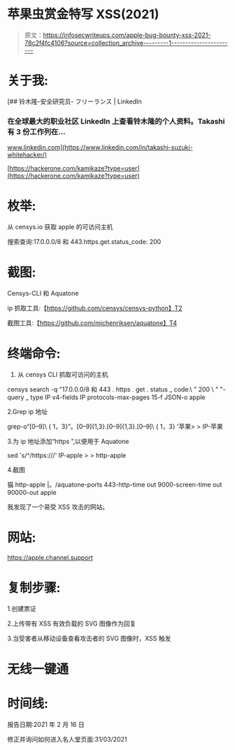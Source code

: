 # 苹果虫赏金特写 XSS(2021)

> 原文：<https://infosecwriteups.com/apple-bug-bounty-xss-2021-78c2f4fc4106?source=collection_archive---------1----------------------->

# 关于我:

[](https://www.linkedin.com/in/takashi-suzuki-whitehacker/) [## 铃木隆-安全研究员- フリーランス | LinkedIn

### 在全球最大的职业社区 LinkedIn 上查看铃木隆的个人资料。Takashi 有 3 份工作列在…

www.linkedin.com](https://www.linkedin.com/in/takashi-suzuki-whitehacker/) 

[https://hackerone.com/kamikaze?type=user](https://hackerone.com/kamikaze?type=user)

# 枚举:

从 censys.io 获取 apple 的可访问主机

搜索查询:17.0.0.0/8 和 443.https.get.status_code: 200

# 截图:

Censys-CLI 和 Aquatone

ip 抓取工具:【https://github.com/censys/censys-python】T2

截图工具:【https://github.com/michenriksen/aquatone】T4

# 终端命令:

1.  从 censys CLI 抓取可访问的主机

censys search -q "17.0.0.0/8 和 443 . https . get . status _ code:\ " 200 \ " "-query _ type IP v4-fields IP protocols-max-pages 15-f JSON-o apple

2.Grep ip 地址

grep-o“[0–9]\ { 1，3\}”。[0–9]\{1,3\}\.[0–9]\{1,3\}\.[0–9]\ { 1，3\} '苹果> > IP-苹果

3.为 ip 地址添加“https ”,以便用于 Aquatone

sed 's/^/https:\/\//' IP-apple > > http-apple

4.截图

猫 http-apple |。/aquatone-ports 443-http-time out 9000-screen-time out 90000-out apple

我发现了一个易受 XSS 攻击的网站。

# 网站:

https://apple.channel.support

# 复制步骤:

1.创建票证

2.上传带有 XSS 有效负载的 SVG 图像作为回复

3.当受害者从移动设备查看攻击者的 SVG 图像时，XSS 触发

# 无线一键通

# 时间线:

报告日期:2021 年 2 月 16 日

修正并询问如何进入名人堂页面:31/03/2021
